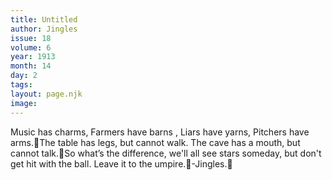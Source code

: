```yaml
---
title: Untitled
author: Jingles
issue: 18
volume: 6
year: 1913
month: 14
day: 2
tags:
layout: page.njk
image:
---
```

 Music has charms, Farmers have barns , Liars have yarns, Pitchers have arms.The table has legs, but cannot walk. The cave has a mouth, but cannot talk.So what’s the difference, we'll all see stars someday, but don't get hit with the ball. Leave it to the umpire.-Jingles.
